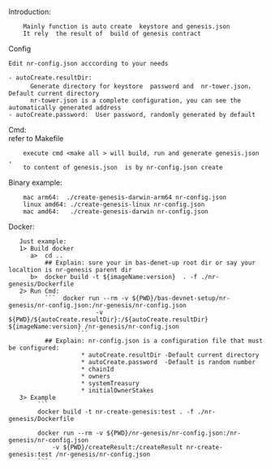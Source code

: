 Introduction:

```
    Mainly function is auto create  keystore and genesis.json 
    It rely  the result of  build of genesis contract
``` 

Config

```
Edit nr-config.json acccording to your needs

- autoCreate.resultDir:   
      Generate directory for keystore  password and  nr-tower.json，Default current directory   
      nr-tower.json is a complete configuration, you can see the automatically generated address  
- autoCreate.password:  User password, randomly generated by default 

```

Cmd:  
refer to Makefile
```
    execute cmd <make all > will build, run and generate genesis.json  ,
    to content of genesis.json  is by nr-config.json create
```

Binary example:
```
    mac arm64:  ./create-genesis-darwin-arm64 nr-config.json 
    linux amd64: ./create-genesis-linux nr-config.json 
    mac amd64:   ./create-genesis-darwin nr-config.json 
```
Docker:
```
   Just example:
   1> Build docker
      a>  cd .. 
          ## Explain: sure your in bas-denet-up root dir or say your localtion is nr-genesis parent dir
      b>  docker build -t ${imageName:version}  . -f ./nr-genesis/Dockerfile 
   2> Run Cmd:
          ```  docker run --rm -v ${PWD}/bas-devnet-setup/nr-genesis/nr-config.json:/nr-genesis/nr-config.json  
                        -v ${PWD}/${autoCreate.resultDir}:/${autoCreate.resultDir}  ${imageName:version} /nr-genesis/nr-config.json 
                   ``` 
          ## Explain: nr-config.json is a configuration file that must be configured:
                    * autoCreate.resultDir -Default current directory
                    * autoCreate.password  -Default is random number
                    * chainId
                    * owners
                    * systemTreasury
                    * initialOwnerStakes 
   3> Example
        ```
        docker build -t nr-create-genesis:test . -f ./nr-genesis/Dockerfile  
        
        docker run --rm -v ${PWD}/nr-genesis/nr-config.json:/nr-genesis/nr-config.json 
            -v ${PWD}/createResult:/createResult nr-create-genesis:test /nr-genesis/nr-config.json         
        ```         
```
   

   




